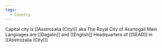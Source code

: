 ```yaml
---
tags:
  - Country
---
```

Capital city is [[Asstrozalia (City)]]
aka The Royal City of Assrtogall
Main Languages are [[Dagalin]] and [[English]]
Headquarters of [[SEAD]] in [[Asstrozalia (City)]]